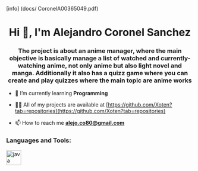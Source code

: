 [info] (docs/ CoronelA00365049.pdf)

<h1 align="center">Hi 👋, I'm Alejandro Coronel Sanchez</h1>
<h3 align="center">The project is about an anime manager, where the main objective is basically manage a list of watched and currently-watching anime, not only anime but also light novel and manga. Additionally it also has a quizz game where you can create and play quizzes where the main topic are anime works</h3>

- 🌱 I’m currently learning **Programming**

- 👨‍💻 All of my projects are available at [https://github.com/Xoten?tab=repositories](https://github.com/Xoten?tab=repositories)

- 📫 How to reach me **alejo.co80@gmail.com**


<h3 align="left">Languages and Tools:</h3>
<p align="left"> <a href="https://www.java.com" target="_blank"> <img src="https://devicons.github.io/devicon/devicon.git/icons/java/java-original-wordmark.svg" alt="java" width="40" height="40"/> </a> </p>
